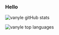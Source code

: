 ### Hello

![vanyle gitHub stats](https://github-readme-stats.vercel.app/api?username=vanyle&show_icons=true&bg_color=30,272822,171812&title_color=fff&text_color=fff)

![vanyle top languages](https://github-readme-stats.vercel.app/api/top-langs/?username=vanyle&layout=compact&bg_color=30,272822,171812&title_color=fff&text_color=fff)
